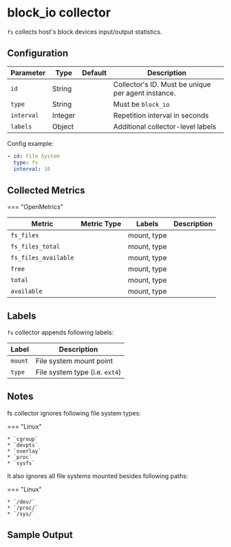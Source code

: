 # block_io collector

`fs` collects host's block devices input/output statistics.

## Configuration

| Parameter  | Type    | Default | Description                                        |
| ---------- | ------- | ------- | -------------------------------------------------- |
| `id`       | String  |         | Collector's ID. Must be unique per agent instance. |
| `type`     | String  |         | Must be `block_io`                                 |
| `interval` | Integer |         | Repetition interval in seconds                     |
| `labels`   | Object  |         | Additional collector-level labels                  |

Config example:

``` yaml
- id: File System
  type: fs
  interval: 10
```

## Collected Metrics

=== "OpenMetrics"

  | Metric               | Metric Type | Labels      | Description |
  | -------------------- | ----------- | ----------- | ----------- |
  | `fs_files`           |             | mount, type |             |
  | `fs_files_total`     |             | mount, type |             |
  | `fs_files_available` |             | mount, type |             |
  | `free`               |             | mount, type |             |
  | `total`              |             | mount, type |             |
  | `available`          |             | mount, type |             |

## Labels

`fs` collector appends following labels:

| Label   | Description                    |
| ------- | ------------------------------ |
| `mount` | File system mount point        |
| `type`  | File system type (i.e. `ext4`) |

## Notes

fs collector ignores following file system types:

=== "Linux"

    * `cgroup`
    * `devpts`
    * `overlay`
    * `proc`
    * `sysfs`

It also ignores all file systems mounted besides following paths:

=== "Linux"

    * `/dev/`
    * `/proc/`
    * `/sys/`

## Sample Output